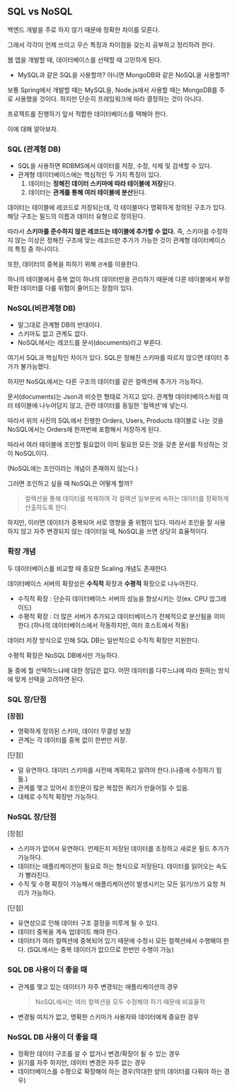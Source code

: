 ## SQL vs NoSQL

백엔드 개발을 주로 하지 않기 때문에 정확한 차이를 모른다. 

그래서 각각이 언제 쓰이고 무슨 특징과 차이점을 갖는지 공부하고 정리하려 한다.



웹 앱을 개발할 때, 데이터베이스를 선택할 때 고민하게 된다.

- MySQL과 같은 SQL을 사용할까? 아니면 MongoDB와 같은 NoSQL을 사용할까?

보통 Spring에서 개발할 때는 MySQL을, Node.js에서 사용할 때는 MongoDB를 주로 사용했을 것이다. 하지만 단순히 프레임워크에 따라 결정하는 것이 아니다.

프로젝트를 진행하기 앞서 적합한 데이터베이스를 택해야 한다. 

이에 대해 알아보자.



### SQL (관계형 DB)

- SQL을 사용하면 RDBMS에서 데이터를 저장, 수정, 삭제 및 검색할 수 있다.
- 관계형 데이터베이스에는 핵심적인 두 가지 특징이 있다.
  1. 데이터는 **정해진 데이터 스키마에 따라 테이블에 저장**된다.
  2. 데이터는 **관계를 통해 여러 테이블에 분산**된다.

데이터는 테이블에 레코드로 저장되는데, 각 테이블마다 명확하게 정의된 구조가 있다. 해당 구조는 필드의 이름과 데이터 유형으로 정의된다.



따라서 **스키마를 준수하지 않은 레코드는 테이블에 추가할 수 없다.** 즉, 스키마를 수정하지 않는 이상은 정해진 구조에 맞는 레코드만 추가가 가능한 것이 관계형 데이터베이스의 특징 중 하나이다.



또한, 데이터의 중복을 피하기 위해 `관계`를 이용한다.

하나의 테이블에서 중복 없이 하나의 데이터만을 관리하기 때문에 다른 테이블에서 부정확한 데이터를 다룰 위험이 줄어드는 장점이 있다.





### NoSQL(비관계형 DB)

- 말그대로 관계형 DB의 반대이다.
- 스키마도 없고 관계도 없다.
- NoSQL에서는 레코드를 문서(documents)라고 부른다.



여기서 SQL과 핵심적인 차이가 있다. SQL은 정해진 스키마를 따르지 않으면 데이터 추가가 불가능했다.

하지만 NoSQL에서는 다른 구조의 데이터를 같은 컬렉션에 추가가 가능하다.



문서(documents)는 Json과 비슷한 형태로 가지고 있다. 관계형 데이터베이스처럼 여러 테이블에 나누어담지 않고, 관련 데이터를 동일한 '컬렉션'에 넣는다.

따라서 위의 사진의 SQL에서 진행한 Orders, Users, Products 테이블로 나눈 것을 NoSQL에서는 Orders에 한꺼번에 포함해서 저장하게 된다.

따라서 여러 테이블에 조인할 필요없이 이미 필요한 모든 것을 갖춘 문서를 작성하는 것이 NoSQL이다.

(NoSQL에는 조인이라는 개념이 존재하지 않는다.)



그러면 조인하고 싶을 때 NoSQL은 어떻게 할까?

> 컬렉션을 통해 데이터를 복제하여 각 컬렉션 일부분에 속하는 데이터를 정확하게 산출하도록 한다.

하지만, 이러면 데이터가 중복되어 서로 영향을 줄 위험이 있다. 따라서 조인을 잘 사용하지 않고 자주 변경되지 않는 데이터일 때, NoSQL을 쓰면 상당히 효율적이다.



### 확장 개념

두 데이터베이스를 비교할 때 중요한 Scaling 개념도 존재한다.

데이터베이스 서버의 확장성은 **수직적** 확장과 **수평적** 확장으로 나누어진다.

- 수직적 확장 : 단순히 데이터베이스 서버의 성능을 향상시키는 것(ex. CPU 업그레이드)
- 수평적 확장 : 더 많은 서버가 추가되고 데이터베이스가 전체적으로 분산됨을 의미한다.(하나의 데이터베이스에서 작동하지만, 여러 호스트에서 작동)

데이터 저장 방식으로 인해 SQL DB는 일반적으로 수직적 확장만 지원한다.

수평적 확장은 NoSQL DB에서만 가능하다.

둘 중에 뭘 선택하느냐에 대한 정답은 없다. 어떤 데이터를 다루느냐에 따라 원하는 방식에 맞게 선택을 고려하면 된다.



### SQL 장/단점

**[장점]**

- 명확하게 정의된 스키마, 데이터 무결성 보장
- 관계는 각 데이터를 중복 없이 한번만 저장.



[단점]

- 덜 유연하다. 데이터 스키마를 사전에 계획하고 알려야 한다.(나중에 수정하기 힘듦.)
- 관계를 맺고 있어서 조인문이 많은 복잡한 쿼리가 만들어질 수 있음.
- 대체로 수직적 확장만 가능하다.



### NoSQL 장/단점

[장점]

- 스키마가 없어서 유연하다. 언제든지 저장된 데이터를 조정하고 새로운 필드 추가가 가능하다.
- 데이터는 애플리케이션이 필요로 하는 형식으로 저장된다. 데이터를 읽어오는 속도가 빨라진다.
- 수직 및 수평 확장이 가능해서 애플리케이션이 발생시키는 모든 읽기/쓰기 요청 처리가 가능하다.



[단점]

- 유연성으로 인해 데이터 구조 결정을 미루게 될 수 있다.
- 데이터 중복을 계속 업데이트 해야 한다.
- 데이터가 여러 컬렉션에 중복되어 있기 때문에 수정시 모든 컬렉션에서 수행해야 한다. (SQL에서는 중복 데이터가 없으므로 한번만 수행이 가능)



### SQL DB 사용이 더 좋을 때

- 관계를 맺고 있는 데이터가 자주 변경되는 애플리케이션의 경우

  > NoSQL에서는 여러 컬렉션을 모두 수정해야 하기 때문에 비효율적

- 변경될 여지가 없고, 명확한 스키마가 사용자와 데이터에게 중요한 경우



### NoSQL DB 사용이 더 좋을 때

- 정확한 데이터 구조를 알 수 없거나 변경/확장이 될 수 있는 경우
- 읽기를 자주 하지만, 데이터 변경은 자주 없는 경우
- 데이터베이스를 수평으로 확장해야 하는 경우(막대한 양의 데이터를 다뤄야 하는 경우)